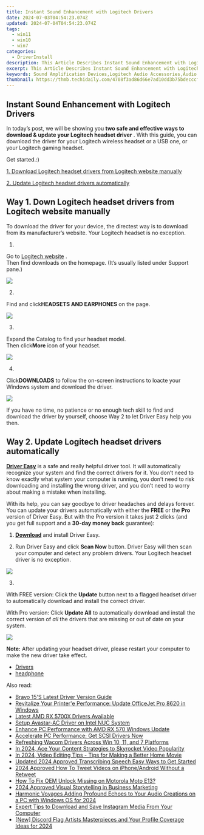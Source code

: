 ```yaml
---
title: Instant Sound Enhancement with Logitech Drivers
date: 2024-07-03T04:54:23.074Z
updated: 2024-07-04T04:54:23.074Z
tags:
  - win11
  - win10
  - win7
categories:
  - DriverInstall
description: This Article Describes Instant Sound Enhancement with Logitech Drivers
excerpt: This Article Describes Instant Sound Enhancement with Logitech Drivers
keywords: Sound Amplification Devices,Logitech Audio Accessories,Audio Enhancement Solutions,Portable Sound Improvement,High-Quality Audio Drivers,Immediate Sound Upgrade,Logitech Sound Optimization
thumbnail: https://thmb.techidaily.com/4708f3ad86d66e7ad10dd3b75bdecccf20aa6cf32be5cc5adbe8d57734cb7714.jpg
---
```


## Instant Sound Enhancement with Logitech Drivers

 In today’s post, we will be showing you   **two safe and effective ways to download & update your Logitech headset driver**  . With this guide, you can download the driver for your Logitech wireless headset or a USB one, or your Logitech gaming headset.

Get started.:)

[1. Download Logitech headset drivers from Logitech website manually](#way1)

[2\. Update Logitech headset drivers automatically](#way2)

## Way 1\. Down Logitech headset drivers from Logitech website manually

 To download the driver for your device, the directest way is to download from its manufacturer’s website. Your Logitech headset is no exception.

 1)  

 Go to [Logitech website](http://www.logitech.com/en-us) .  
 Then find downloads on the homepage. (It’s usually listed under Support pane.)

![](https://images.drivereasy.com/wp-content/uploads/2017/08/img_5981950405b27.png)

 2)  

 Find and click**HEADSETS AND EARPHONES** on the page.

![](https://images.drivereasy.com/wp-content/uploads/2017/08/img_59819528446dc.png)

 3)  

 Expand the Catalog to find your headset model.  
 Then click**More** icon of your headset.

![](https://images.drivereasy.com/wp-content/uploads/2017/08/img_598195e29f241.jpg)

 4)  

 Click**DOWNLOADS** to follow the on-screen instructions to loacte your Windows system and download the driver.

 ![](https://images.drivereasy.com/wp-content/uploads/2017/08/img_598197284e6ac.png)

 If you have no time, no patience or no enough tech skill to find and download the driver by yourself, choose Way 2 to let Driver Easy help you then.

## Way 2\. Update Logitech headset drivers automatically

**[Driver Easy](https://tools.techidaily.com/drivereasy/download/)**  is a safe and really helpful driver tool. It  will automatically recognize your system and find the correct drivers for it. You don’t need to know exactly what system your computer is running, you don’t need to risk downloading and installing the wrong driver, and you don’t need to worry about making a mistake when installing.

 With its help, you can say goodbye to driver headaches and delays forever. You can update your drivers automatically with either the **FREE**  or the **Pro**  version of Driver Easy. But with the Pro version it takes just 2 clicks (and you get full support and a **30-day money back** guarantee):

 1) **[Download](https://tools.techidaily.com/drivereasy/download/)**   and install Driver Easy.

 2) Run Driver Easy and click **Scan Now**   button. Driver Easy will then scan your computer and detect any problem drivers. Your Logitech headset driver is no exception.

![](https://images.drivereasy.com/wp-content/uploads/2017/08/img_5981786113621.jpg)

 3)

 With FREE version: Click the **Update**  button next to a flagged headset driver to automatically download and install the correct driver.

With Pro version: Click **Update All**  to automatically download and install the correct version of _all_  the drivers that are missing or out of date on your system.

![](https://images.drivereasy.com/wp-content/uploads/2017/08/img_59819bc4361fa.jpg)

**Note:** After updating your headset driver, please restart your computer to make the new driver take effect.

* [Drivers](https://tools.techidaily.com/drivereasy/download/)
* [headphone](https://store.drivereasy.com/order/cart.php?PRODS=4731822&QTY=1&AFFILIATE=108875)

<ins class="adsbygoogle"
     style="display:block"
     data-ad-format="autorelaxed"
     data-ad-client="ca-pub-7571918770474297"
     data-ad-slot="1223367746"></ins>



<ins class="adsbygoogle"
     style="display:block"
     data-ad-client="ca-pub-7571918770474297"
     data-ad-slot="8358498916"
     data-ad-format="auto"
     data-full-width-responsive="true"></ins>

<span class="atpl-alsoreadstyle">Also read:</span>
<div><ul>
<li><a href="https://driver-install.techidaily.com/bravo-15s-latest-driver-version-guide/"><u>Bravo 15'S Latest Driver Version Guide</u></a></li>
<li><a href="https://driver-install.techidaily.com/revitalize-your-printere-performance-update-officejet-pro-8620-in-windows/"><u>Revitalize Your Printer'e Performance: Update OfficeJet Pro 8620 in Windows</u></a></li>
<li><a href="https://driver-install.techidaily.com/latest-amd-rx-5700x-drivers-available/"><u>Latest AMD RX 5700X Drivers Available</u></a></li>
<li><a href="https://driver-install.techidaily.com/setup-avastar-ac-driver-on-intel-nuc-system/"><u>Setup Avastar-AC Driver on Intel NUC System</u></a></li>
<li><a href="https://driver-install.techidaily.com/enhance-pc-performance-with-amd-rx-570-windows-update/"><u>Enhance PC Performance with AMD RX 570 Windows Update</u></a></li>
<li><a href="https://driver-install.techidaily.com/accelerate-pc-performance-get-scsi-drivers-now/"><u>Accelerate PC Performance: Get SCSI Drivers Now</u></a></li>
<li><a href="https://driver-install.techidaily.com/refreshing-wacom-drivers-across-win-10-11-and-7-platforms/"><u>Refreshing Wacom Drivers Across Win 10, 11, and 7 Platforms</u></a></li>
<li><a href="https://extra-lessons.techidaily.com/in-2024-ace-your-content-strategies-to-skyrocket-video-popularity/"><u>In 2024, Ace Your Content  Strategies to Skyrocket Video Popularity</u></a></li>
<li><a href="https://smart-video-creator.techidaily.com/in-2024-video-editing-tips-tips-for-making-a-better-home-movie/"><u>In 2024, Video Editing Tips - Tips for Making a Better Home Movie</u></a></li>
<li><a href="https://ai-video-apps.techidaily.com/updated-2024-approved-transcribing-speech-easy-ways-to-get-started/"><u>Updated 2024 Approved Transcribing Speech Easy Ways to Get Started</u></a></li>
<li><a href="https://twitter-videos.techidaily.com/2024-approved-how-to-tweet-videos-on-iphoneandroid-without-a-retweet/"><u>2024 Approved  How To Tweet Videos on iPhone/Android Without a Retweet</u></a></li>
<li><a href="https://android-unlock.techidaily.com/how-to-fix-oem-unlock-missing-on-motorola-moto-e13-by-drfone-android/"><u>How To Fix OEM Unlock Missing on Motorola Moto E13?</u></a></li>
<li><a href="https://facebook-video-share.techidaily.com/2024-approved-visual-storytelling-in-business-marketing/"><u>2024 Approved  Visual Storytelling in Business Marketing</u></a></li>
<li><a href="https://audio-shaping.techidaily.com/harmonic-voyages-adding-profound-echoes-to-your-audio-creations-on-a-pc-with-windows-os-for-2024/"><u>Harmonic Voyages Adding Profound Echoes to Your Audio Creations on a PC with Windows OS for 2024</u></a></li>
<li><a href="https://instagram-video-files.techidaily.com/expert-tips-to-download-and-save-instagram-media-from-your-computer/"><u>Expert Tips to Download and Save Instagram Media From Your Computer</u></a></li>
<li><a href="https://discord-videos.techidaily.com/new-discord-flag-artists-masterpieces-and-your-profile-coverage-ideas-for-2024/"><u>[New] Discord Flag Artists  Masterpieces and Your Profile Coverage Ideas for 2024</u></a></li>
</ul></div>

